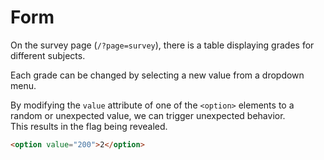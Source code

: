 # Form

On the survey page (`/?page=survey`), there is a table displaying grades for different subjects.  

Each grade can be changed by selecting a new value from a dropdown menu.  

By modifying the `value` attribute of one of the `<option>` elements to a random or unexpected value, we can trigger unexpected behavior.  
This results in the flag being revealed.  

```html
<option value="200">2</option>
```
